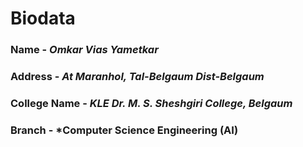 # Biodata
### Name - *Omkar Vias Yametkar*
### Address - *At Maranhol, Tal-Belgaum Dist-Belgaum*
### College Name - *KLE Dr. M. S. Sheshgiri College, Belgaum*
### Branch - *Computer Science Engineering (AI)


